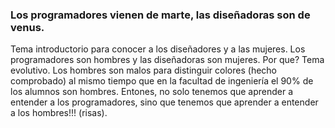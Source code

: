 ### Los programadores vienen de marte, las diseñadoras son de venus.

Tema introductorio para conocer a los diseñadores y a las mujeres. Los programadores son hombres y las diseñadoras son mujeres. Por que? Tema evolutivo. Los hombres son malos para distinguir colores (hecho comprobado) al mismo tiempo que en la facultad de ingeniería el 90% de los alumnos son hombres. Entones, no solo tenemos que aprender a entender a los programadores, sino que tenemos que aprender a entender a los hombres!!! (risas).
